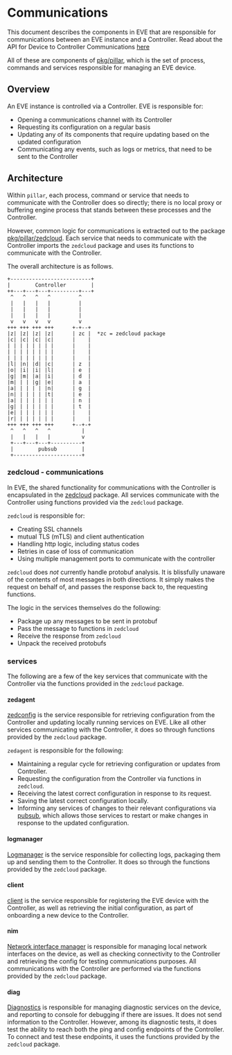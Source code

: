 # Communications

This document describes the components in EVE that are responsible for
communications between an EVE instance and a Controller. Read about the API for Device to Controller Communications [here](https://github.com/lf-edge/eve/blob/master/api/API.md)

All of these are components of [pkg/pillar](../pkg/pillar/), which is the set
of process, commands and services responsible for managing an EVE device.

## Overview

An EVE instance is controlled via a Controller. EVE is responsible for:

* Opening a communications channel with its Controller
* Requesting its configuration on a regular basis
* Updating any of its components that require updating based on the updated configuration
* Communicating any events, such as logs or metrics, that need to be sent to the Controller

## Architecture

Within `pillar`, each process, command or service that needs to communicate
with the Controller does so directly; there is no local proxy or buffering
engine process that stands between these processes and the Controller.

However, common logic for communications is extracted out to the package
[pkg/pillar/zedcloud](../pkg/pillar/zedcloud/). Each service that needs to
communicate with the Controller imports the `zedcloud` package and uses its
functions to communicate with the Controller.

The overall architecture is as follows.

    +--------------------------+
    |        Controller        |
    ++---+---+---+---------+---+
     ^   ^   ^   ^         ^
     |   |   |   |         |
     |   |   |   |         |
     |   |   |   |         |
     v   v   v   v         v
    +++ +++ +++ +++      +-+--+
    |z| |z| |z| |z|      | zc |  *zc = zedcloud package
    |c| |c| |c| |c|      |    |
    | | | | | | | |      |    |
    | | | | | | | |      |    |
    | | | | | | | |      |    |
    |l| |n| |d| |c|      | z  |
    |o| |i| |i| |l|      | e  |
    |g| |m| |a| |i|      | d  |
    |m| | | |g| |e|      | a  |
    |a| | | | | |n|      | g  |
    |n| | | | | |t|      | e  |
    |a| | | | | | |      | n  |
    |g| | | | | | |      | t  |
    |e| | | | | | |      |    |
    |r| | | | | | |      |    |
    +++ +++ +++ +++      +--+-+
     ^   ^   ^   ^          |
     |   |   |   |          v
     +---+---+---+----------+
     |        pubsub        |
     +----------------------+

### zedcloud - communications

In EVE, the shared functionality for communications with the Controller is
encapsulated in the [zedcloud](../pkg/pillar/zedcloud) package. All services
communicate with the Controller using functions provided via the `zedcloud`
package.

`zedcloud` is responsible for:

* Creating SSL channels
* mutual TLS (mTLS) and client authentication
* Handling http logic, including status codes
* Retries in case of loss of communication
* Using multiple management ports to communicate with the controller

`zedcloud` does _not_ currently handle protobuf analysis. It is blissfully
unaware of the contents of most messages in both directions. It simply makes
the request on behalf of, and passes the response back to, the requesting
functions.

The logic in the services themselves do the following:

* Package up any messages to be sent in protobuf
* Pass the message to functions in `zedcloud`
* Receive the response from `zedcloud`
* Unpack the received protobufs

### services

The following are a few of the key services that communicate with the
Controller via the functions provided in the `zedcloud` package.

#### zedagent

[zedconfig](../pkg/pillar/cmd/zedagent) is the service responsible for retrieving
configuration from the Controller and updating locally running services on EVE.
Like all other services communicating with the Controller, it does so through
functions provided by the `zedcloud` package.

`zedagent` is responsible for the following:

* Maintaining a regular cycle for retrieving configuration or updates from Controller.
* Requesting the configuration from the Controller via functions in `zedcloud`.
* Receiving the latest correct configuration in response to its request.
* Saving the latest correct configuration locally.
* Informing any services of changes to their relevant configurations via [pubsub](../pkg/pillar/pubsub), which allows those services to restart or make changes in response to the updated configuration.

#### logmanager

[Logmanager](../pkg/pillar/cmd/logmanager) is the service responsible for
collecting logs, packaging them up and sending them to the Controller. It does
so through the functions provided by the `zedcloud` package.

#### client

[client](../pkg/pillar/cmd/client) is the service responsible for registering
the EVE device with the Controller, as well as retrieving the initial
configuration, as part of onboarding a new device to the Controller.

#### nim

[Network interface manager](../pkg/pillar/cmd/nim) is responsible for managing
local network interfaces on the device, as well as checking connectivity to the
Controller and retrieving the config for testing communications purposes. All
communications with the Controller are performed via the functions provided by
the `zedcloud` package.

#### diag

[Diagnostics](../pkg/pillar/cmd/diag) is responsible for managing diagnostic
services on the device, and reporting to console for debugging if there are
issues. It does not send information to the Controller. However, among its
diagnostic tests, it does test the ability to reach both the ping and config endpoints
of the Controller. To connect and test these endpoints, it uses the functions
provided by the `zedcloud` package.
